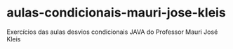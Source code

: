 # aulas-condicionais-mauri-jose-kleis
Exercícios das aulas desvios condicionais JAVA do Professor Mauri José Kleis
